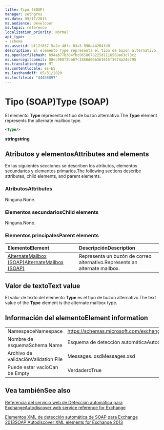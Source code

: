 ```yaml
---
title: Tipo (SOAP)
manager: sethgros
ms.date: 09/17/2015
ms.audience: Developer
ms.topic: reference
localization_priority: Normal
api_type:
- schema
ms.assetid: bf12f857-5a2e-48fc-83a5-096a44204fd8
description: El elemento Type representa el tipo de buzón alternativo.
ms.openlocfilehash: b94ab77b384fbc0658678225d1116568a63c73c2
ms.sourcegitcommit: 88ec988f2bb67c1866d06b361615f3674a24e795
ms.translationtype: MT
ms.contentlocale: es-ES
ms.lasthandoff: 05/31/2020
ms.locfileid: "44458897"
---
```

# <a name="type-soap"></a><span data-ttu-id="1415b-103">Tipo (SOAP)</span><span class="sxs-lookup"><span data-stu-id="1415b-103">Type (SOAP)</span></span>

<span data-ttu-id="1415b-104">El elemento **Type** representa el tipo de buzón alternativo.</span><span class="sxs-lookup"><span data-stu-id="1415b-104">The **Type** element represents the alternate mailbox type.</span></span> 
  
```XML
<Type/>
```

 <span data-ttu-id="1415b-105">**string**</span><span class="sxs-lookup"><span data-stu-id="1415b-105">**string**</span></span>
## <a name="attributes-and-elements"></a><span data-ttu-id="1415b-106">Atributos y elementos</span><span class="sxs-lookup"><span data-stu-id="1415b-106">Attributes and elements</span></span>

<span data-ttu-id="1415b-107">En las siguientes secciones se describen los atributos, elementos secundarios y elementos primarios.</span><span class="sxs-lookup"><span data-stu-id="1415b-107">The following sections describe attributes, child elements, and parent elements.</span></span>
  
### <a name="attributes"></a><span data-ttu-id="1415b-108">Atributos</span><span class="sxs-lookup"><span data-stu-id="1415b-108">Attributes</span></span>

<span data-ttu-id="1415b-109">Ninguna.</span><span class="sxs-lookup"><span data-stu-id="1415b-109">None.</span></span>
  
### <a name="child-elements"></a><span data-ttu-id="1415b-110">Elementos secundarios</span><span class="sxs-lookup"><span data-stu-id="1415b-110">Child elements</span></span>

<span data-ttu-id="1415b-111">Ninguna.</span><span class="sxs-lookup"><span data-stu-id="1415b-111">None.</span></span>
  
### <a name="parent-elements"></a><span data-ttu-id="1415b-112">Elementos principales</span><span class="sxs-lookup"><span data-stu-id="1415b-112">Parent elements</span></span>

|<span data-ttu-id="1415b-113">**Elemento**</span><span class="sxs-lookup"><span data-stu-id="1415b-113">**Element**</span></span>|<span data-ttu-id="1415b-114">**Descripción**</span><span class="sxs-lookup"><span data-stu-id="1415b-114">**Description**</span></span>|
|:-----|:-----|
|[<span data-ttu-id="1415b-115">AlternateMailbox (SOAP)</span><span class="sxs-lookup"><span data-stu-id="1415b-115">AlternateMailbox (SOAP)</span></span>](alternatemailbox-soap.md) <br/> |<span data-ttu-id="1415b-116">Representa un buzón de correo alternativo.</span><span class="sxs-lookup"><span data-stu-id="1415b-116">Represents an alternate mailbox.</span></span>  <br/> |
   
## <a name="text-value"></a><span data-ttu-id="1415b-117">Valor de texto</span><span class="sxs-lookup"><span data-stu-id="1415b-117">Text value</span></span>

<span data-ttu-id="1415b-118">El valor de texto del elemento **Type** es el tipo de buzón alternativo.</span><span class="sxs-lookup"><span data-stu-id="1415b-118">The text value of the **Type** element is the alternate mailbox type.</span></span> 
  
## <a name="element-information"></a><span data-ttu-id="1415b-119">Información del elemento</span><span class="sxs-lookup"><span data-stu-id="1415b-119">Element information</span></span>

|||
|:-----|:-----|
|<span data-ttu-id="1415b-120">Namespace</span><span class="sxs-lookup"><span data-stu-id="1415b-120">Namespace</span></span>  <br/> |https://schemas.microsoft.com/exchange/2010/Autodiscover  <br/> |
|<span data-ttu-id="1415b-121">Nombre de esquema</span><span class="sxs-lookup"><span data-stu-id="1415b-121">Schema Name</span></span>  <br/> |<span data-ttu-id="1415b-122">Esquema de detección automática</span><span class="sxs-lookup"><span data-stu-id="1415b-122">Autodiscover schema</span></span>  <br/> |
|<span data-ttu-id="1415b-123">Archivo de validación</span><span class="sxs-lookup"><span data-stu-id="1415b-123">Validation File</span></span>  <br/> |<span data-ttu-id="1415b-124">Messages. xsd</span><span class="sxs-lookup"><span data-stu-id="1415b-124">Messages.xsd</span></span>  <br/> |
|<span data-ttu-id="1415b-125">Puede estar vacío</span><span class="sxs-lookup"><span data-stu-id="1415b-125">Can be Empty</span></span>  <br/> |<span data-ttu-id="1415b-126">Verdadero</span><span class="sxs-lookup"><span data-stu-id="1415b-126">True</span></span>  <br/> |
   
## <a name="see-also"></a><span data-ttu-id="1415b-127">Vea también</span><span class="sxs-lookup"><span data-stu-id="1415b-127">See also</span></span>



[<span data-ttu-id="1415b-128">Referencia del servicio web de Detección automática para Exchange</span><span class="sxs-lookup"><span data-stu-id="1415b-128">Autodiscover web service reference for Exchange</span></span>](autodiscover-web-service-reference-for-exchange.md)
  
[<span data-ttu-id="1415b-129">Elementos XML de detección automática de SOAP para Exchange 2013</span><span class="sxs-lookup"><span data-stu-id="1415b-129">SOAP Autodiscover XML elements for Exchange 2013</span></span>](soap-autodiscover-xml-elements-for-exchange-2013.md)

